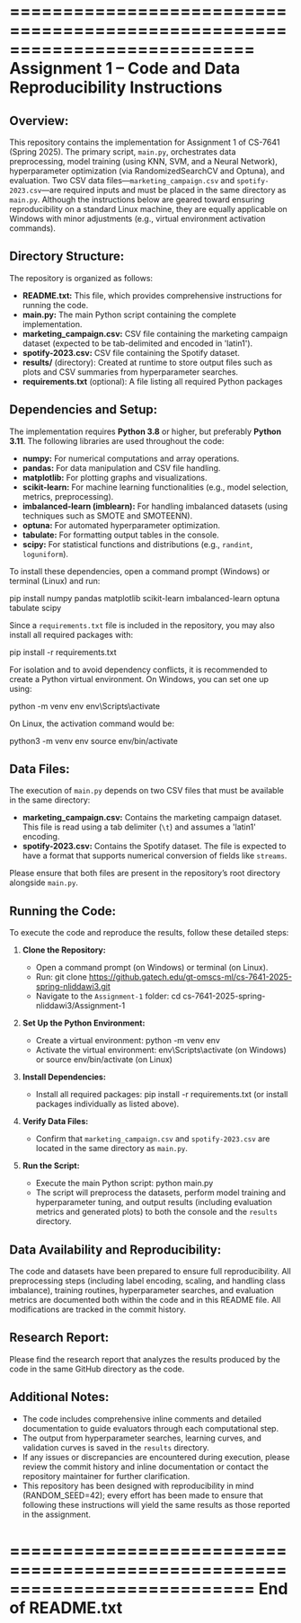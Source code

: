 ===========================================================================
Assignment 1 – Code and Data Reproducibility Instructions
===========================================================================

Overview:
-----------
This repository contains the implementation for Assignment 1 of CS-7641 (Spring 2025). The primary script, `main.py`, orchestrates data preprocessing, model training (using KNN, SVM, and a Neural Network), hyperparameter optimization (via RandomizedSearchCV and Optuna), and evaluation. Two CSV data files—`marketing_campaign.csv` and `spotify-2023.csv`—are required inputs and must be placed in the same directory as `main.py`. Although the instructions below are geared toward ensuring reproducibility on a standard Linux machine, they are equally applicable on Windows with minor adjustments (e.g., virtual environment activation commands).

Directory Structure:
-----------------------
The repository is organized as follows:
   - **README.txt:** This file, which provides comprehensive instructions for running the code.
   - **main.py:** The main Python script containing the complete implementation.
   - **marketing_campaign.csv:** CSV file containing the marketing campaign dataset (expected to be tab-delimited and encoded in 'latin1').
   - **spotify-2023.csv:** CSV file containing the Spotify dataset.
   - **results/** (directory): Created at runtime to store output files such as plots and CSV summaries from hyperparameter searches.
   - **requirements.txt** (optional): A file listing all required Python packages 

Dependencies and Setup:
--------------------------
The implementation requires **Python 3.8** or higher, but preferably **Python 3.11**. The following libraries are used throughout the code:

   - **numpy:** For numerical computations and array operations.
   - **pandas:** For data manipulation and CSV file handling.
   - **matplotlib:** For plotting graphs and visualizations.
   - **scikit-learn:** For machine learning functionalities (e.g., model selection, metrics, preprocessing).
   - **imbalanced-learn (imblearn):** For handling imbalanced datasets (using techniques such as SMOTE and SMOTEENN).
   - **optuna:** For automated hyperparameter optimization.
   - **tabulate:** For formatting output tables in the console.
   - **scipy:** For statistical functions and distributions (e.g., `randint`, `loguniform`).

To install these dependencies, open a command prompt (Windows) or terminal (Linux) and run:

   pip install numpy pandas matplotlib scikit-learn imbalanced-learn optuna tabulate scipy

Since a `requirements.txt` file is included in the repository, you may also install all required packages with:

   pip install -r requirements.txt

For isolation and to avoid dependency conflicts, it is recommended to create a Python virtual environment. On Windows, you can set one up using:

   python -m venv env
   env\Scripts\activate

On Linux, the activation command would be:

   python3 -m venv env
   source env/bin/activate

Data Files:
------------
The execution of `main.py` depends on two CSV files that must be available in the same directory:

   - **marketing_campaign.csv:** Contains the marketing campaign dataset. This file is read using a tab delimiter (`\t`) and assumes a 'latin1' encoding.
   - **spotify-2023.csv:** Contains the Spotify dataset. The file is expected to have a format that supports numerical conversion of fields like `streams`.

Please ensure that both files are present in the repository’s root directory alongside `main.py`.

Running the Code:
---------------------
To execute the code and reproduce the results, follow these detailed steps:

   1. **Clone the Repository:**
      - Open a command prompt (on Windows) or terminal (on Linux).
      - Run:
            git clone https://github.gatech.edu/gt-omscs-ml/cs-7641-2025-spring-nliddawi3.git
      - Navigate to the `Assignment-1` folder:
            cd cs-7641-2025-spring-nliddawi3/Assignment-1

   2. **Set Up the Python Environment:**
      - Create a virtual environment:
            python -m venv env
      - Activate the virtual environment:
            env\Scripts\activate   (on Windows)
         or
            source env/bin/activate   (on Linux)

   3. **Install Dependencies:**
      - Install all required packages:
            pip install -r requirements.txt
         (or install packages individually as listed above).

   4. **Verify Data Files:**
      - Confirm that `marketing_campaign.csv` and `spotify-2023.csv` are located in the same directory as `main.py`.

   5. **Run the Script:**
      - Execute the main Python script:
            python main.py
      - The script will preprocess the datasets, perform model training and hyperparameter tuning, and output results (including evaluation metrics and generated plots) to both the console and the `results` directory.

Data Availability and Reproducibility:
-------------------------------------------
The code and datasets have been prepared to ensure full reproducibility. All preprocessing steps (including label encoding, scaling, and handling class imbalance), training routines, hyperparameter searches, and evaluation metrics are documented both within the code and in this README file. All modifications are tracked in the commit history.


Research Report:
-------------------------------------------
Please find the research report that analyzes the results produced by the code in the same GitHub directory as the code.


Additional Notes:
--------------------
   - The code includes comprehensive inline comments and detailed documentation to guide evaluators through each computational step.
   - The output from hyperparameter searches, learning curves, and validation curves is saved in the `results` directory.
   - If any issues or discrepancies are encountered during execution, please review the commit history and inline documentation or contact the repository maintainer for further clarification.
   - This repository has been designed with reproducibility in mind (RANDOM_SEED=42); every effort has been made to ensure that following these instructions will yield the same results as those reported in the assignment.

===========================================================================
End of README.txt
===========================================================================

